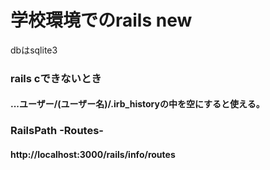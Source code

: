 # 学校環境でのrails new
dbはsqlite3

### rails cできないとき
#### ...ユーザー/(ユーザー名)/.irb_historyの中を空にすると使える。

### RailsPath -Routes- 
#### http://localhost:3000/rails/info/routes
